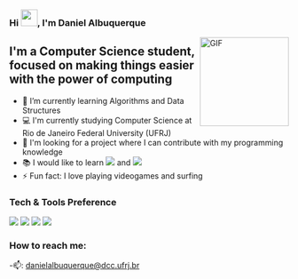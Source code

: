 ### Hi <img width="30px" src="https://media.tenor.com/images/3b388fe03da271d2674faf85eb7c3fcd/tenor.gif" />, I'm Daniel Albuquerque

<img align="right" alt="GIF" height="160px" src="https://media.giphy.com/media/du3J3cXyzhj75IOgvA/giphy.gif" />

## I'm a Computer Science student, focused on making things easier with the power of computing

- 🌱 I’m currently learning Algorithms and Data Structures
- 💻 I'm currently studying Computer Science at Rio de Janeiro Federal University (UFRJ)
- 🔭 I'm looking for a project where I can contribute with my programming knowledge
- :books: I would like to learn <img src="https://img.shields.io/badge/-Flutter-3a495d?style=flat&logo=flutter&logoColor=67b7f7">  and <img src="https://img.shields.io/badge/-React-000000?style=flat&logo=react&logoColor=00c8ff">
- ⚡ Fun fact: I love playing videogames and surfing

### Tech & Tools Preference

<img src="https://img.shields.io/badge/-Python-black?style=flat&logo=python&logoColor=white"> <img src="http://img.shields.io/badge/-Java-F89820?style=flat&logo=java&logoColor=white"> <img src="http://img.shields.io/badge/-VS%20Code-007ACC?style=flat&logo=visual%20studio%20code&logoColor=white"> <img src="http://img.shields.io/badge/-Github-000000?style=flat&logo=github&logoColor=FFFFFF">

### How to reach me:

-📫: danielalbuquerque@dcc.ufrj.br

